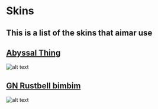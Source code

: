 # Skins
## This is a list of the skins that aimar use

## [Abyssal Thing](https://www.dropbox.com/s/y3nszd2ybt92r4d/Abyssal%20thing.osk?dl=0)

![alt text](https://osu.ppy.sh/ss/16375563/34f8)

## [GN Rustbell bimbim](https://www.dropbox.com/s/rt46pf01y6qau94/-GN%20Rustbell%20Blanks%20bimbim.osk?dl=0)

![alt text](https://osu.ppy.sh/ss/16375584/40fd)
